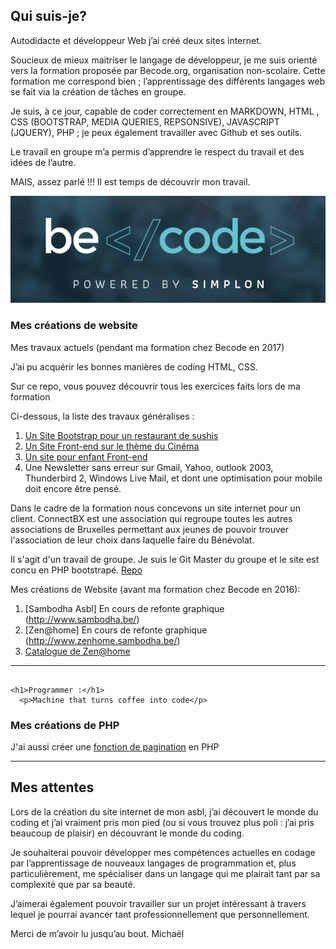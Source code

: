 ## Qui suis-je?

Autodidacte et développeur Web j’ai créé deux sites internet.

Soucieux de mieux maitriser le langage de développeur, je me suis orienté vers la formation proposée par Becode.org, organisation non-scolaire. Cette formation me correspond bien ; l’apprentissage des différents langages web se fait via la création de tâches en groupe.

Je suis, à ce jour, capable de coder correctement en MARKDOWN, HTML , CSS (BOOTSTRAP, MEDIA QUERIES, REPSONSIVE), JAVASCRIPT (JQUERY), PHP ; je peux également travailler avec Github et ses outils.

Le travail en groupe m’a permis d’apprendre le respect du travail et des idées de l’autre.

MAIS, assez parlé !!! Il est temps de découvrir mon travail.

![alt text](becodeorg.png)

### Mes créations de website
Mes travaux actuels (pendant ma formation chez Becode en 2017)

J’ai pu acquérir les bonnes manières de coding HTML, CSS.

Sur ce repo, vous pouvez découvrir tous les exercices faits lors de ma formation

Ci-dessous, la liste des travaux généralises :

1. [Un Site Bootstrap pour un restaurant de sushis](https://rivanos.github.io/project-site-bootstrap--Sushi-House/)
2. [Un Site Front-end sur le thème du Cinéma](https://rivanos.github.io/TI-FrontEnd-AllezCine/)
3. [Un site pour enfant Front-end](https://rivanos.github.io/TI-FrontEnd-AllezCine/site/index.html)
4. Une Newsletter sans erreur sur Gmail, Yahoo, outlook 2003, Thunderbird 2, Windows Live Mail, et dont une optimisation pour mobile doit encore être pensé.

Dans le cadre de la formation nous concevons un site internet pour un client. ConnectBX est une association qui regroupe toutes les autres associations de Bruxelles permettant aux jeunes de pouvoir trouver l'association de leur choix dans laquelle faire du Bénévolat.

Il s'agit d'un travail de groupe. Je suis le Git Master du groupe et le site est concu en PHP bootstrapé. [Repo](https://github.com/Rivanos/projet-client-connectbx)


Mes créations de Website (avant ma formation chez Becode en 2016):
1. [Sambodha Asbl] En cours de refonte graphique (http://www.sambodha.be/)
2. [Zen@home] En cours de refonte graphique (http://www.zenhome.sambodha.be/)
3. [Catalogue de Zen@home](http://www.zenhome.sambodha.be/Ecommerce/)

-----------------
```

<h1>Programmer :</h1>
  <p>Machine that turns coffee into code</p>

```

### Mes créations de PHP

J'ai aussi créer une [fonction de pagination](https://github.com/Rivanos/Function_Pagination) en PHP

-----------------

## Mes attentes

Lors de la création du site internet de mon asbl, j’ai découvert le monde du coding et j’ai vraiment pris mon pied (ou si vous trouvez plus poli : j’ai pris beaucoup de plaisir) en découvrant le monde du coding.

Je souhaiterai pouvoir développer mes compétences actuelles en codage par l’apprentissage de nouveaux langages de programmation et, plus particulièrement, me spécialiser dans un langage qui me plairait tant par sa complexité que par sa beauté.

J’aimerai également pouvoir travailler sur un projet intéressant à travers lequel je pourrai avancer tant professionnellement que personnellement.

Merci de m’avoir lu jusqu’au bout. Michaël 

